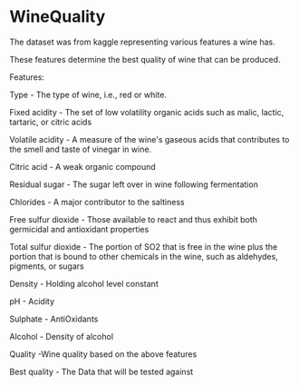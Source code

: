 # WineQuality
The dataset was from kaggle representing various features a wine has.

These features determine the best quality of wine that can be produced.

Features:

Type - The type of wine, i.e., red or white.

Fixed acidity - The set of low volatility organic acids such as malic, lactic, tartaric, or citric acids

Volatile acidity - A measure of the wine's gaseous acids that contributes to the smell and taste of vinegar in wine.

Citric acid - A weak organic compound 

Residual sugar - The sugar left over in wine following fermentation

Chlorides - A major contributor to the saltiness

Free sulfur dioxide - Those available to react and thus exhibit both germicidal and antioxidant properties

Total sulfur dioxide -  The portion of SO2 that is free in the wine plus the portion that is bound to other chemicals in the wine, such as aldehydes, pigments, or sugars

Density - Holding alcohol level constant

pH - Acidity

Sulphate -  AntiOxidants

Alcohol - Density of alcohol

Quality -Wine quality based on the above features

Best quality - The Data that will be tested against
